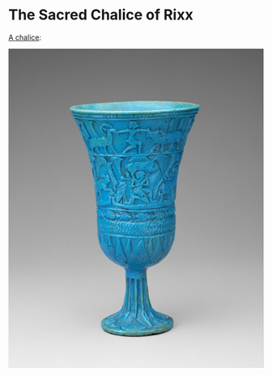 # The Sacred Chalice of Rixx

[A chalice](http://www.metmuseum.org/art/collection/search/548339):

![Lotiform Chalice](./Lotiform-Chalice.jpg)
